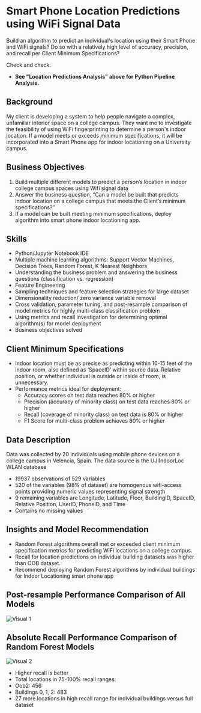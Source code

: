 # Smart Phone Location Predictions using WiFi Signal Data
Build an algorithm to predict an individual's location using their Smart Phone and WiFi signals? Do so with a relatively high level of accuracy, precision, and recall per Client Minimum Specifications? 

Check and check.

* **See "Location Predictions Analysis" above for Python Pipeline Analysis.**

## Background
My client is developing a system to help people navigate a complex, unfamiliar interior space on a college campus.
They want me to investigate the feasibility of using WiFi fingerprinting to determine a person's indoor location.
If a model meets or exceeds minimum specifications, it will be incorporated into a Smart Phone app for indoor locationing on a University campus.

## Business Objectives
1. Build multiple different models to predict a person’s location in indoor college campus spaces using Wifi signal data
2. Answer the business question, “Can a model be built that predicts indoor location on a college campus that meets the Client’s minimum specifications?” 
3. If a model can be built meeting minimum specifications, deploy algorithm into smart phone indoor locationing app.

## Skills
* Python/Jupyter Notebook IDE
* Multiple machine learning algorithms: Support Vector Machines, Decision Trees, Random Forest, K Nearest Neighbors
* Understanding the business problem and answering the business questions (classification vs. regression)
* Feature Engineering
* Sampling techniques and feature selection strategies for large dataset
* Dimensionality reduction/ zero variance variable removal
* Cross validation, parameter tuning, and post-resample comparison of model metrics for highly multi-class classification problem
* Using metrics and recall investigation for determining optimal algorithm(s) for model deployment
* Business objectives solved

## Client Minimum Specifications
* Indoor location must be as precise as predicting within 10-15 feet of the indoor room, also defined as ‘SpaceID’ within source data. Relative position, or whether individual is outside or inside of room, is unnecessary.
* Performance metrics ideal for deployment:
  * Accuracy scores on test data reaches 80% or higher
  * Precision (accuracy of minority class) on test data reaches 80% or higher
  * Recall (coverage of minority class) on test data is 80% or higher
  * F1 Score for multi-class problem achieves 80% or higher

## Data Description
Data was collected by 20 individuals using mobile phone devices on a college campus in Velencia, Spain. The data source is the UJIIndoorLoc WLAN database
* 19937 observations of  529 variables
* 520 of the variables (98% of dataset) are homogenous wifi-access points providing numeric values representing signal strength
* 9 remaining variables are Longitude, Latitude, Floor, BuildingID, SpaceID, Relative Position, UserID, PhoneID, and Time
* Contains no missing values

## Insights and Model Recommendation
* Random Forest algorithms overall met or exceeded client minimum specification metrics for predicting WiFi locations on a college campus. 
* Recall for location predictions on individual building datasets was higher than OOB dataset.
* Recommend deploying Random Forest algorithms by individual buildings for Indoor Locationing smart phone app

## Post-resample Performance Comparison of All Models
![Visual 1](https://github.com/jlbrosnahan/Predicting-Locations-with-WiFi-Signal-Data/blob/main/Post-resample%20Model%20Comparison.png)

## Absolute Recall Performance Comparison of Random Forest Models
![Visual 2](https://github.com/jlbrosnahan/Predicting-Locations-with-WiFi-Signal-Data/blob/main/Recall%20Comparison.png)
* Higher recall is better
* Total locations in 75-100% recall ranges:
* Oob2:  456 
* Buildings 0, 1, 2:  483 
* 27 more locations in high recall range for individual buildings versus full dataset


